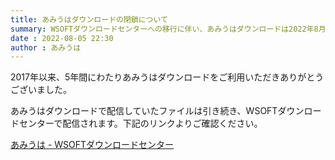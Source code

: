 ```yaml
---
title: あみうはダウンロードの閉鎖について
summary: WSOFTダウンロードセンターへの移行に伴い、あみうはダウンロードは2022年8月末にサイトを閉鎖することになりました。
date : 2022-08-05 22:30
author : あみうは
---
```

2017年以来、5年間にわたりあみうはダウンロードをご利用いただきありがとうございました。

あみうはダウンロードで配信していたファイルは引き続き、WSOFTダウンロードセンターで配信されます。下記のリンクよりご確認ください。

[あみうは - WSOFTダウンロードセンター](https://download.wsoft.ws/%E3%81%82%E3%81%BF%E3%81%86%E3%81%AF)